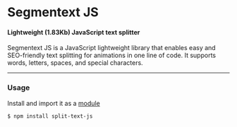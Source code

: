 Segmentext JS
===========

#### Lightweight (1.83Kb) JavaScript text splitter ####

Segmentext JS is a JavaScript lightweight library that enables easy and SEO-friendly text splitting for animations in one line of code. It supports words, letters, spaces, and special characters.

-----------

### Usage ###

Install and import it as a [module](https://www.npmjs.com/package/segmentext-js)

```sh
$ npm install split-text-js
```